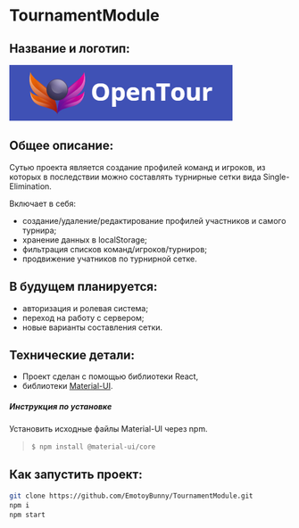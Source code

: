 # TournamentModule

## Название и логотип:

![Alt-текст](src/logo2.png)

## Общее описание:
Сутью проекта является создание профилей команд и игроков, из которых в последствии можно составлять турнирные
сетки вида Single-Elimination. 

Включает в себя: 
* создание/удаление/редактирование профилей участников и самого турнира;
* хранение данных в localStorage;
* фильтрация списков команд/игроков/турниров;
* продвижение учатников по турнирной сетке.

## В будущем планируется:

* авторизация и ролевая система;
* переход на работу с сервером;
* новые варианты составления сетки.

## Технические детали:

* Проект сделан с помощью библиотеки React,
* библиотеки [Material-UI](https://material-ui.com/ru/).


##### Инструкция по установке

Установить исходные файлы Material-UI через npm. 
>`$ npm install @material-ui/core `


## Как запустить проект:

 ``` sh
 git clone https://github.com/EmotoyBunny/TournamentModule.git 
 npm i
 npm start